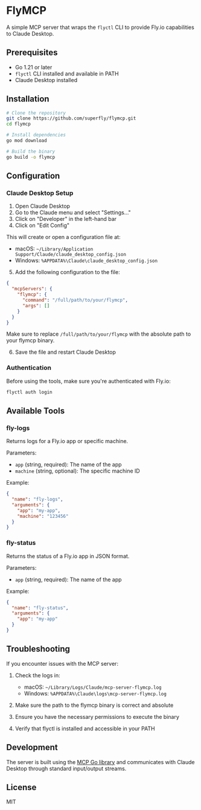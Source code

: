 # FlyMCP

A simple MCP server that wraps the `flyctl` CLI to provide Fly.io capabilities to Claude Desktop.

## Prerequisites

- Go 1.21 or later
- `flyctl` CLI installed and available in PATH
- Claude Desktop installed

## Installation

```bash
# Clone the repository
git clone https://github.com/superfly/flymcp.git
cd flymcp

# Install dependencies
go mod download

# Build the binary
go build -o flymcp
```

## Configuration

### Claude Desktop Setup

1. Open Claude Desktop
2. Go to the Claude menu and select "Settings..."
3. Click on "Developer" in the left-hand bar
4. Click on "Edit Config"

This will create or open a configuration file at:
- macOS: `~/Library/Application Support/Claude/claude_desktop_config.json`
- Windows: `%APPDATA%\Claude\claude_desktop_config.json`

5. Add the following configuration to the file:

```json
{
  "mcpServers": {
    "flymcp": {
      "command": "/full/path/to/your/flymcp",
      "args": []
    }
  }
}
```

Make sure to replace `/full/path/to/your/flymcp` with the absolute path to your flymcp binary.

6. Save the file and restart Claude Desktop

### Authentication

Before using the tools, make sure you're authenticated with Fly.io:

```bash
flyctl auth login
```

## Available Tools

### fly-logs
Returns logs for a Fly.io app or specific machine.

Parameters:
- `app` (string, required): The name of the app
- `machine` (string, optional): The specific machine ID

Example:
```json
{
  "name": "fly-logs",
  "arguments": {
    "app": "my-app",
    "machine": "123456"
  }
}
```

### fly-status
Returns the status of a Fly.io app in JSON format.

Parameters:
- `app` (string, required): The name of the app

Example:
```json
{
  "name": "fly-status",
  "arguments": {
    "app": "my-app"
  }
}
```

## Troubleshooting

If you encounter issues with the MCP server:

1. Check the logs in:
   - macOS: `~/Library/Logs/Claude/mcp-server-flymcp.log`
   - Windows: `%APPDATA%\Claude\logs\mcp-server-flymcp.log`

2. Make sure the path to the flymcp binary is correct and absolute
3. Ensure you have the necessary permissions to execute the binary
4. Verify that flyctl is installed and accessible in your PATH

## Development

The server is built using the [MCP Go library](https://github.com/mark3labs/mcp-go) and communicates with Claude Desktop through standard input/output streams.

## License

MIT 